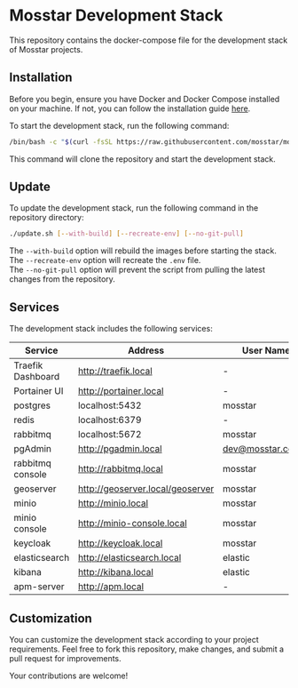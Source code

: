 # Mosstar Development Stack

This repository contains the docker-compose file for the development stack of Mosstar projects.

## Installation

Before you begin, ensure you have Docker and Docker Compose installed on your machine. If not, you can follow the
installation guide [here](https://docs.docker.com/desktop/).

To start the development stack, run the following command:

```bash
/bin/bash -c "$(curl -fsSL https://raw.githubusercontent.com/mosstar/mosstar-dev-stack/master/install.sh)"
```

This command will clone the repository and start the development stack.

## Update

To update the development stack, run the following command in the repository directory:

```bash
./update.sh [--with-build] [--recreate-env] [--no-git-pull]
```

The `--with-build` option will rebuild the images before starting the stack.  
The `--recreate-env` option will recreate the `.env` file.  
The `--no-git-pull` option will prevent the script from pulling the latest changes from the repository.

## Services

The development stack includes the following services:

| Service           | Address                          | User Name          | Password   |
|-------------------|----------------------------------|--------------------|------------|
| Traefik Dashboard | http://traefik.local             | -                  | -          |
| Portainer UI      | http://portainer.local           | -                  | -          |
| postgres          | localhost:5432                   | mosstar            | mosstar123 |
| redis             | localhost:6379                   | -                  | -          |
| rabbitmq          | localhost:5672                   | mosstar            | mosstar123 |
| pgAdmin           | http://pgadmin.local             | dev@mosstar.com.tr | mosstar123 |
| rabbitmq console  | http://rabbitmq.local            | mosstar            | mosstar123 |
| geoserver         | http://geoserver.local/geoserver | mosstar            | mosstar123 |
| minio             | http://minio.local               | mosstar            | mosstar123 |
| minio console     | http://minio-console.local       | mosstar            | mosstar123 |
| keycloak          | http://keycloak.local            | mosstar            | mosstar123 |
| elasticsearch     | http://elasticsearch.local       | elastic            | mosstar123 |
| kibana            | http://kibana.local              | elastic            | mosstar123 |
| apm-server        | http://apm.local                 | -                  | mosstar123 |

## Customization

You can customize the development stack according to your project requirements. Feel free to fork this repository, make
changes, and submit a pull request for improvements.

Your contributions are welcome!
